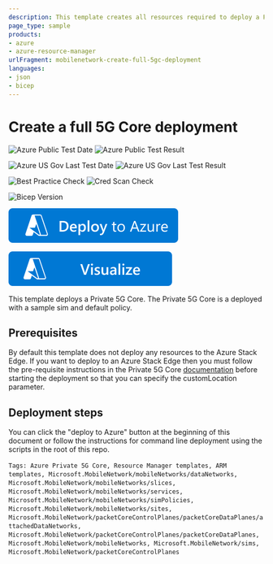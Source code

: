 ```yaml
---
description: This template creates all resources required to deploy a Private 5G Core, including provisioning sims and creating sample QoS policy. It can optionally be deployed to a Kubernetes cluster running on an Azure Stack Edge device.
page_type: sample
products:
- azure
- azure-resource-manager
urlFragment: mobilenetwork-create-full-5gc-deployment
languages:
- json
- bicep
---
```

# Create a full 5G Core deployment

![Azure Public Test Date](https://azurequickstartsservice.blob.core.windows.net/badges/quickstarts/microsoft.mobilenetwork/mobilenetwork-create-full-5gc-deployment/PublicLastTestDate.svg)
![Azure Public Test Result](https://azurequickstartsservice.blob.core.windows.net/badges/quickstarts/microsoft.mobilenetwork/mobilenetwork-create-full-5gc-deployment/PublicDeployment.svg)

![Azure US Gov Last Test Date](https://azurequickstartsservice.blob.core.windows.net/badges/quickstarts/microsoft.mobilenetwork/mobilenetwork-create-full-5gc-deployment/FairfaxLastTestDate.svg)
![Azure US Gov Last Test Result](https://azurequickstartsservice.blob.core.windows.net/badges/quickstarts/microsoft.mobilenetwork/mobilenetwork-create-full-5gc-deployment/FairfaxDeployment.svg)

![Best Practice Check](https://azurequickstartsservice.blob.core.windows.net/badges/quickstarts/microsoft.mobilenetwork/mobilenetwork-create-full-5gc-deployment/BestPracticeResult.svg)
![Cred Scan Check](https://azurequickstartsservice.blob.core.windows.net/badges/quickstarts/microsoft.mobilenetwork/mobilenetwork-create-full-5gc-deployment/CredScanResult.svg)

![Bicep Version](https://azurequickstartsservice.blob.core.windows.net/badges/quickstarts/microsoft.mobilenetwork/mobilenetwork-create-full-5gc-deployment/BicepVersion.svg)

[![Deploy To Azure](https://raw.githubusercontent.com/Azure/azure-quickstart-templates/master/1-CONTRIBUTION-GUIDE/images/deploytoazure.svg?sanitize=true)](https://portal.azure.com/#create/Microsoft.Template/uri/https%3A%2F%2Fraw.githubusercontent.com%2FAzure%2Fazure-quickstart-templates%2Fmaster%2Fquickstarts%2Fmicrosoft.mobilenetwork%2Fmobilenetwork-create-full-5gc-deployment%2Fazuredeploy.json)

[![Visualize](https://raw.githubusercontent.com/Azure/azure-quickstart-templates/master/1-CONTRIBUTION-GUIDE/images/visualizebutton.svg?sanitize=true)](http://armviz.io/#/?load=https%3A%2F%2Fraw.githubusercontent.com%2FAzure%2Fazure-quickstart-templates%2Fmaster%2Fquickstarts%2Fmicrosoft.mobilenetwork%2Fmobilenetwork-create-full-5gc-deployment%2Fazuredeploy.json)

This template deploys a Private 5G Core. The Private 5G Core is a deployed with a sample sim and default policy.

## Prerequisites

By default this template does not deploy any resources to the Azure Stack Edge. If you want to deploy to an Azure Stack Edge then you must follow the pre-requisite instructions in the Private 5G Core [documentation](https://docs.microsoft.com/azure/private-5g-core/complete-private-mobile-network-prerequisites) before starting the deployment so that you can specify the customLocation parameter.

## Deployment steps

You can click the "deploy to Azure" button at the beginning of this document or follow the instructions for command line deployment using the scripts in the root of this repo.

`Tags: Azure Private 5G Core, Resource Manager templates, ARM templates, Microsoft.MobileNetwork/mobileNetworks/dataNetworks, Microsoft.MobileNetwork/mobileNetworks/slices, Microsoft.MobileNetwork/mobileNetworks/services, Microsoft.MobileNetwork/mobileNetworks/simPolicies, Microsoft.MobileNetwork/mobileNetworks/sites, Microsoft.MobileNetwork/packetCoreControlPlanes/packetCoreDataPlanes/attachedDataNetworks, Microsoft.MobileNetwork/packetCoreControlPlanes/packetCoreDataPlanes, Microsoft.MobileNetwork/mobileNetworks, Microsoft.MobileNetwork/sims, Microsoft.MobileNetwork/packetCoreControlPlanes`